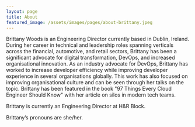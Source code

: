```yaml
---
layout: page
title: About
featured_image: /assets/images/pages/about-brittany.jpeg
---
```


Brittany Woods is an Engineering Director currently based in Dublin, Ireland. During her career in technical and leadership roles spanning verticals across the financial, automotive, and retail sectors, Brittany has been a significant advocate for digital transformation, DevOps, and increased organisational innovation. As an industry advocate for DevOps, Brittany has worked to increase developer efficiency while improving developer experience in several organisations globally. This work has also focused on improving organisational culture and can be seen through her talks on the topic. Brittany has been featured in the book "97 Things Every Cloud Engineer Should Know" with her article on silos in modern tech teams.
 
Brittany is currently an Engineering Director at H&R Block.

Brittany’s pronouns are she/her. 

